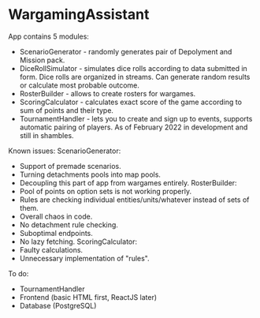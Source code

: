 # WargamingAssistant
App contains 5 modules:
  - ScenarioGenerator - randomly generates pair of Depolyment and Mission pack.
  - DiceRollSimulator - simulates dice rolls according to data submitted in form. Dice rolls are organized in streams. Can generate random results or calculate most probable outcome.
  - RosterBuilder - allows to create rosters for wargames.
  - ScoringCalculator - calculates exact score of the game according to sum of points and their type.
  - TournamentHandler - lets you to create and sign up to events, supports automatic pairing of players. As of February 2022 in development and still in shambles.
  
 Known issues:
  ScenarioGenerator:
  - Support of premade scenarios.
  - Turning detachments pools into map pools.
  - Decoupling this part of app from wargames entirely.
  RosterBuilder:
  - Pool of points on option sets is not working properly.
  - Rules are checking individual entities/units/whatever instead of sets of them.
  - Overall chaos in code.
  - No detachment rule checking.
  - Suboptimal endpoints.
  - No lazy fetching.
  ScoringCalculator:
  - Faulty calculations.
  - Unnecessary implementation of "rules".
 
 To do:
  - TournamentHandler
  - Frontend (basic HTML first, ReactJS later)
  - Database (PostgreSQL)
